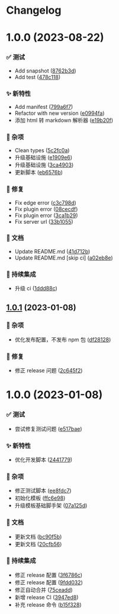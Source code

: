 # Changelog

# 1.0.0 (2023-08-22)

### ✅ 测试

- Add snapshot ([8762b3d](https://github.com/lobehub/chat-plugin-web-crawler/commit/8762b3d))
- Add test ([478c118](https://github.com/lobehub/chat-plugin-web-crawler/commit/478c118))

### ✨ 新特性

- Add manifest ([799a6f7](https://github.com/lobehub/chat-plugin-web-crawler/commit/799a6f7))
- Refactor with new version ([e0994fa](https://github.com/lobehub/chat-plugin-web-crawler/commit/e0994fa))
- 添加 html 转 markdown 解析器 ([e19b20f](https://github.com/lobehub/chat-plugin-web-crawler/commit/e19b20f))

### 🎫 杂项

- Clean types ([5c2fc0a](https://github.com/lobehub/chat-plugin-web-crawler/commit/5c2fc0a))
- 升级基础设施 ([e1909e6](https://github.com/lobehub/chat-plugin-web-crawler/commit/e1909e6))
- 升级基础设施 ([3ca4903](https://github.com/lobehub/chat-plugin-web-crawler/commit/3ca4903))
- 更新脚本 ([eb6576b](https://github.com/lobehub/chat-plugin-web-crawler/commit/eb6576b))

### 🐛 修复

- Fix edge error ([c3c798d](https://github.com/lobehub/chat-plugin-web-crawler/commit/c3c798d))
- Fix plugin error ([08cecdf](https://github.com/lobehub/chat-plugin-web-crawler/commit/08cecdf))
- Fix plugin error ([3ca1b29](https://github.com/lobehub/chat-plugin-web-crawler/commit/3ca1b29))
- Fix server url ([33b1055](https://github.com/lobehub/chat-plugin-web-crawler/commit/33b1055))

### 📝 文档

- Update README.md ([41d712b](https://github.com/lobehub/chat-plugin-web-crawler/commit/41d712b))
- Update README.md [skip ci] ([a02eb8e](https://github.com/lobehub/chat-plugin-web-crawler/commit/a02eb8e))

### 🔧 持续集成

- 升级 ci ([1ddd88c](https://github.com/lobehub/chat-plugin-web-crawler/commit/1ddd88c))

## [1.0.1](https://github.com/arvinxx/vercel-serverless-api-template/compare/v1.0.0...v1.0.1) (2023-01-08)

### 🎫 杂项

- 优化发布配置，不发布 npm 包 ([df28128](https://github.com/arvinxx/vercel-serverless-api-template/commit/df28128))

### 🐛 修复

- 修正 release 问题 ([2c645f2](https://github.com/arvinxx/vercel-serverless-api-template/commit/2c645f2))

# 1.0.0 (2023-01-08)

### ✅ 测试

- 尝试修复测试问题 ([e517bae](https://github.com/arvinxx/vercel-serverless-api-template/commit/e517bae))

### ✨ 新特性

- 优化开发脚本 ([2441779](https://github.com/arvinxx/vercel-serverless-api-template/commit/2441779))

### 🎫 杂项

- 修正测试脚本 ([ee8fdc7](https://github.com/arvinxx/vercel-serverless-api-template/commit/ee8fdc7))
- 初始化模板 ([ffc6e98](https://github.com/arvinxx/vercel-serverless-api-template/commit/ffc6e98))
- 升级模板基础脚手架 ([07a125d](https://github.com/arvinxx/vercel-serverless-api-template/commit/07a125d))

### 📝 文档

- 更新文档 ([bc90f5b](https://github.com/arvinxx/vercel-serverless-api-template/commit/bc90f5b))
- 更新文档 ([20cfb56](https://github.com/arvinxx/vercel-serverless-api-template/commit/20cfb56))

### 🔧 持续集成

- 修正 release 配置 ([3f6786c](https://github.com/arvinxx/vercel-serverless-api-template/commit/3f6786c))
- 修正 release 配置 ([9fdd032](https://github.com/arvinxx/vercel-serverless-api-template/commit/9fdd032))
- 修正自动合并 ([75ceadd](https://github.com/arvinxx/vercel-serverless-api-template/commit/75ceadd))
- 新增 release CI ([3947ed8](https://github.com/arvinxx/vercel-serverless-api-template/commit/3947ed8))
- 补充 release 命令 ([b15f328](https://github.com/arvinxx/vercel-serverless-api-template/commit/b15f328))
